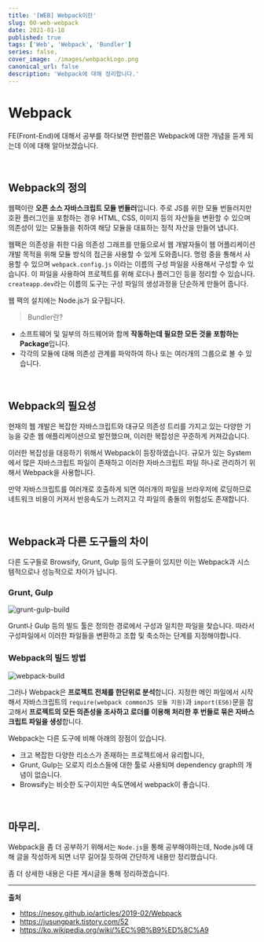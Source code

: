 ```yaml
---
title: '[WEB] Webpack이란'
slug: 00-web-webpack
date: 2021-01-18
published: true
tags: ['Web', 'Webpack', 'Bundler']
series: false,
cover_image: ./images/webpackLogo.png
canonical_url: false
description: 'Webpack에 대해 정리합니다.'
---
```


# Webpack

FE(Front-End)에 대해서 공부를 하다보면 한번쯤은 Webpack에 대한 개념을 듣게 되는데 이에 대해 알아보겠습니다.

<br/>

## Webpack의 정의

웹팩이란 **오픈 소스 자바스크립트 모듈 번들러**입니다. 주로 JS를 위한 모듈 번들러지만 호환 플러그인을 포함하는 경우 HTML, CSS, 이미지 등의 자산들을 변환할 수 있으며 의존성이 있는 모듈들을 취하여 해당 모듈을 대표하는 정적 자산을 만들어 냅니다.

웹팩은 의존성을 취한 다음 의존성 그래프를 만듦으로서 웹 개발자들이 웹 어플리케이션 개발 목적을 위해 모듈 방식의 접근을 사용할 수 있게 도와줍니다. 명령 중을 통해서 사용할 수 있으며 `webpack.config.js` 이라는 이름의 구성 파일을 사용해서 구성할 수 있습니다. 이 파일을 사용하여 프로젝트를 위해 로더나 플러그인 등을 정리할 수 있습니다. `createapp.dev`라는 이름의 도구는 구성 파일의 생성과정을 단순하게 만들어 줍니다.

웹 팩의 설치에는 Node.js가 요구됩니다.

> Bundler란?

- 소프트웨어 및 일부의 하드웨어와 함께 **작동하는데 필요한 모든 것을 포함하는 Package**입니다.
- 각각의 모듈에 대해 의존성 관계를 파악하여 하나 또는 여러개의 그룹으로 볼 수 있습니다.

<br/>

## Webpack의 필요성

현재의 웹 개발은 복잡한 자바스크립트와 대규모 의존성 트리를 가지고 있는 다양한 기능을 갖춘 웹 애플리케이션으로 발전했으며, 이러한 복잡성은 꾸준하게 커져갔습니다.

이러한 복잡성을 대응하기 위해서 Webpack이 등장하였습니다. 규모가 있는 System에서 많은 자바스크립트 파일이 존재하고 이러한 자바스크립트 파일 하나로 관리하기 위해서 Webpack을 사용합니다.

만약 자바스크립트를 여러개로 호출하게 되면 여러개의 파일을 브라우저에 로딩하므로 네트워크 비용이 커져서 반응속도가 느려지고 각 파일의 충돌의 위험성도 존재합니다.

<br/>

## Webpack과 다른 도구들의 차이

다른 도구들로 Browsify, Grunt, Gulp 등의 도구들이 있지만 이는 Webpack과 시스템적으로나 성능적으로 차이가 납니다.

### Grunt, Gulp

![grunt-gulp-build](https://user-images.githubusercontent.com/42582516/104858365-e4304300-5961-11eb-917f-87ec9d8f523d.png)

Grunt나 Gulp 등의 빌드 툴은 정의한 경로에서 구성과 일치한 파일을 찾습니다. 따라서 구성파일에서 이러한 파일들을 변환하고 조합 및 축소하는 단계를 지정해야합니다.

### Webpack의 빌드 방법

![webpack-build](https://user-images.githubusercontent.com/42582516/104858360-d4186380-5961-11eb-91cd-c59c9b856589.png)

그러나 Webpack은 **프로젝트 전체를 한단위로 분석**합니다. 지정한 메인 파일에서 시작해서 자바스크립트의 `require(webpack commonJS 모듈 지원)`과 `import(ES6)`문을 참고해서 **프로젝트의 모든 의존성을 조사하고 로더를 이용해 처리한 후 번들로 묶은 자바스크립트 파일을 생성**합니다.

Webpack는 다른 도구에 비해 아래의 장점이 있습니다.

- 크고 복잡한 다양한 리소스가 존재하는 프로젝트에서 유리합니다,
- Grunt, Gulp는 오로지 리소스들에 대한 툴로 사용되며 dependency graph의 개념이 없습니다.
- Browsify는 비슷한 도구이지만 속도면에서 webpack이 좋습니다.

<br/>

## 마무리.

Webpack을 좀 더 공부하기 위해서는 `Node.js`을 통해 공부해야하는데, Node.js에 대해 글을 작성하게 되면 너무 길어질 듯하여 간단하게 내용만 정리했습니다.

좀 더 상세한 내용은 다른 게시글을 통해 정리하겠습니다.

---

**출처**

- https://nesoy.github.io/articles/2019-02/Webpack
- https://jusungpark.tistory.com/52
- https://ko.wikipedia.org/wiki/%EC%9B%B9%ED%8C%A9
